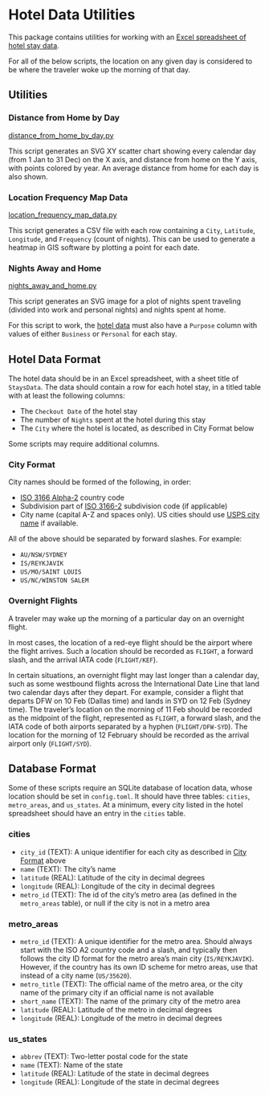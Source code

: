 # Hotel Data Utilities

This package contains utilities for working with an [Excel spreadsheet of hotel stay data](#hotel-data-format).

For all of the below scripts, the location on any given day is considered to be where the traveler woke up the morning of that day.

## Utilities

### Distance from Home by Day

[distance_from_home_by_day.py](distance_from_home_by_day.py)

This script generates an SVG XY scatter chart showing every calendar day (from 1 Jan to 31 Dec) on the X axis, and distance from home on the Y axis, with points colored by year. An average distance from home for each day is also shown.

### Location Frequency Map Data

[location_frequency_map_data.py](location_frequency_map_data.py)

This script generates a CSV file with each row containing a `City`, `Latitude`, `Longitude`, and `Frequency` (count of nights). This can be used to generate a heatmap in GIS software by plotting a point for each date.

### Nights Away and Home

[nights_away_and_home.py](nights_away_and_home.py)

This script generates an SVG image for a plot of nights spent traveling (divided into work and personal nights) and nights spent at home.

For this script to work, the [hotel data](#hotel-data-format) must also have a `Purpose` column with values of either `Business` or `Personal` for each stay.

## Hotel Data Format

The hotel data should be in an Excel spreadsheet, with a sheet title of `StaysData`. The data should contain a row for each hotel stay, in a titled table with at least the following columns:

* The `Checkout Date` of the hotel stay
* The number of `Nights` spent at the hotel during this stay
* The `City` where the hotel is located, as described in City Format below

Some scripts may require additional columns.

### City Format

City names should be formed of the following, in order:

- [ISO 3166 Alpha-2](https://www.iso.org/obp/ui/#search) country code
- Subdivision part of [ISO 3166-2](https://en.wikipedia.org/wiki/ISO_3166-2) subdivision code (if applicable)
- City name (capital A-Z and spaces only). US cities should use [USPS city name](https://tools.usps.com/zip-code-lookup.htm) if available.

All of the above should be separated by forward slashes. For example:

- `AU/NSW/SYDNEY`
- `IS/REYKJAVIK`
- `US/MO/SAINT LOUIS`
- `US/NC/WINSTON SALEM`

### Overnight Flights

A traveler may wake up the morning of a particular day on an overnight flight.

In most cases, the location of a red-eye flight should be the airport where the flight arrives. Such a location should be recorded as `FLIGHT`, a forward slash, and the arrival IATA code (`FLIGHT/KEF`).

In certain situations, an overnight flight may last longer than a calendar day, such as some westbound flights across the International Date Line that land two calendar days after they depart. For example, consider a flight that departs DFW on 10 Feb (Dallas time) and lands in SYD on 12 Feb (Sydney time). The traveler’s location on the morning of 11 Feb should be recorded as the midpoint of the flight, represented as `FLIGHT`, a forward slash, and the IATA code of both airports separated by a hyphen (`FLIGHT/DFW-SYD`). The location for the morning of 12 February should be recorded as the arrival airport only (`FLIGHT/SYD`).

## Database Format

Some of these scripts require an SQLite database of location data, whose location should be set in `config.toml`. It should have three tables: `cities`, `metro_areas`, and `us_states`. At a minimum, every city listed in the hotel spreadsheet should have an entry in the `cities` table.

### cities

- `city_id` (TEXT): A unique identifier for each city as described in [City Format](#city-format) above
- `name` (TEXT): The city’s name
- `latitude` (REAL): Latitude of the city in decimal degrees
- `longitude` (REAL): Longitude of the city in decimal degrees
- `metro_id` (TEXT): The id of the city’s metro area (as defined in the `metro_areas` table), or null if the city is not in a metro area

### metro_areas

- `metro_id` (TEXT): A unique identifier for the metro area. Should always start with the ISO A2 country code and a slash, and typically then follows the city ID format for the metro area’s main city (`IS/REYKJAVIK`). However, if the country has its own ID scheme for metro areas, use that instead of a city name (`US/35620`).
- `metro_title` (TEXT): The official name of the metro area, or the city name of the primary city if an official name is not available
- `short_name` (TEXT): The name of the primary city of the metro area
- `latitude` (REAL): Latitude of the metro in decimal degrees
- `longitude` (REAL): Longitude of the metro in decimal degrees

### us_states

- `abbrev` (TEXT): Two-letter postal code for the state
- `name` (TEXT): Name of the state
- `latitude` (REAL): Latitude of the state in decimal degrees
- `longitude` (REAL): Longitude of the state in decimal degrees